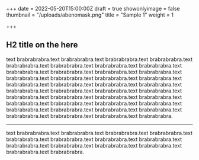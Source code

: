 +++
date = 2022-05-20T15:00:00Z
draft = true
showonlyimage = false
thumbnail = "/uploads/abenomask.png"
title = "Sample 1"
weight = 1

+++
## H2 title on the here

text brabrabrabra.text brabrabrabra.text brabrabrabra.text brabrabrabra.text brabrabrabra.text brabrabrabra.text brabrabrabra.text brabrabrabra.text brabrabrabra.text brabrabrabra.text brabrabrabra.text brabrabrabra.text brabrabrabra.text brabrabrabra.text brabrabrabra.text brabrabrabra.text brabrabrabra.text brabrabrabra.text brabrabrabra.text brabrabrabra.text brabrabrabra.text brabrabrabra.text brabrabrabra.text brabrabrabra.text brabrabrabra.text brabrabrabra.text brabrabrabra.text brabrabrabra.text brabrabrabra.text brabrabrabra.text brabrabrabra.text brabrabrabra.text brabrabrabra.text brabrabrabra.text brabrabrabra.text brabrabrabra.text brabrabrabra.text brabrabrabra.text brabrabrabra.text brabrabrabra.

***

text brabrabrabra.text brabrabrabra.text brabrabrabra.text brabrabrabra.text brabrabrabra.text brabrabrabra.text brabrabrabra.text brabrabrabra.text brabrabrabra.text brabrabrabra.text brabrabrabra.text brabrabrabra.text brabrabrabra.text brabrabrabra.
